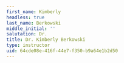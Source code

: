 ```yaml
---
first_name: Kimberly
headless: true
last_name: Berkowski
middle_initial: ''
salutation: Dr.
title: Dr. Kimberly Berkowski
type: instructor
uid: 64cde08e-416f-44e7-f350-b9a64e1b2d50
---
```

